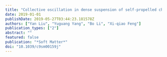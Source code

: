 ```yaml
---
title: "Collective oscillation in dense suspension of self-propelled chiral rods"
date: 2019-01-01
publishDate: 2019-05-27T03:44:23.181578Z
authors: ["Yan Liu", "Yuguang Yang", "Bo Li", "Xi-qiao Feng"]
publication_types: ["2"]
abstract: ""
featured: false
publication: "*Soft Matter*"
doi: "10.1039/c9sm00159j"
---
```


